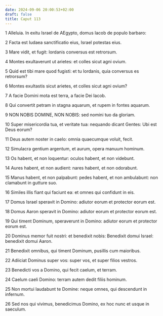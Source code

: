 ```yaml
---
date: 2024-09-06 20:00:53+02:00
draft: false
title: Caput 113
---
```





1 Alleluia. In exitu Israel de AEgypto, domus Iacob de populo barbaro:

2 Facta est Iudaea sanctificatio eius, Israel potestas eius.

3 Mare vidit, et fugit: Iordanis conversus est retrorsum.

4 Montes exultaverunt ut arietes: et colles sicut agni ovium.

5 Quid est tibi mare quod fugisti: et tu Iordanis, quia conversus es retrorsum?

6 Montes exultastis sicut arietes, et colles sicut agni ovium?

7 A facie Domini mota est terra, a facie Dei Iacob.

8 Qui convertit petram in stagna aquarum, et rupem in fontes aquarum.

9 NON NOBIS DOMINE, NON NOBIS: sed nomini tuo da gloriam.

10 Super misericordia tua, et veritate tua: nequando dicant Gentes: Ubi est Deus eorum?

11 Deus autem noster in caelo: omnia quaecumque voluit, fecit.

12 Simulacra gentium argentum, et aurum, opera manuum hominum.

13 Os habent, et non loquentur: oculos habent, et non videbunt.

14 Aures habent, et non audient: nares habent, et non odorabunt.

15 Manus habent, et non palpabunt: pedes habent, et non ambulabunt: non clamabunt in gutture suo.

16 Similes illis fiant qui faciunt ea: et omnes qui confidunt in eis.

17 Domus Israel speravit in Domino: adiutor eorum et protector eorum est.

18 Domus Aaron speravit in Domino: adiutor eorum et protector eorum est.

19 Qui timent Dominum, speraverunt in Domino: adiutor eorum et protector eorum est.

20 Dominus memor fuit nostri: et benedixit nobis: Benedixit domui Israel: benedixit domui Aaron.

21 Benedixit omnibus, qui timent Dominum, pusillis cum maioribus.

22 Adiiciat Dominus super vos: super vos, et super filios vestros.

23 Benedicti vos a Domino, qui fecit caelum, et terram.

24 Caelum caeli Domino: terram autem dedit filiis hominum.

25 Non mortui laudabunt te Domine: neque omnes, qui descendunt in infernum.

26 Sed nos qui vivimus, benedicimus Domino, ex hoc nunc et usque in saeculum.

